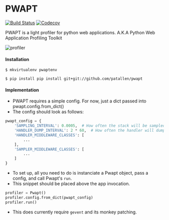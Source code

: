 # PWAPT

[![Build Status](https://travis-ci.org/patallen/pwapt.svg?branch=master)](https://travis-ci.org/patallen/pwapt)
[![Codecov](https://img.shields.io/codecov/c/github/patallen/pwapt.svg)](https://img.shields.io/codecov/c/github/patallen/pwapt.svg)

PWAPT is a light profiler for python web applications. A.K.A Python Web Application Profiling Toolkit

![profiler](https://secure.netflix.com/us/boxshots/tv_sdp_s/70180077.jpg)

#### Installation
`$ mkvirtualenv pwaptenv`

`$ pip install pip install git+git://github.com/patallen/pwapt`


#### Implementation
- PWAPT requires a simple config. For now, just a dict passed into pwapt.config.from_dict()
- The config should look as follows:

```python
pwapt_config = {
    'SAMPLING_INTERVAL': 0.0005,  # How often the stack will be sampled in minutes
    'HANDLER_DUMP_INTERVAL': 2 * 60,  # How often the handler will dump store in seconds
    'HANDLER_MIDDLEWARE_CLASSES': [
        ...
    ],
    'SAMPLER_MIDDLEWARE_CLASSES': [
        ...
    ]
}
```

- To set up, all you need to do is instanciate  a Pwapt object, pass a config, and call Pwapt's `run`.
- This snippet should be placed above the app invocation.

```python
profiler = Pwapt()
profiler.config.from_dict(pwapt_config)
profiler.run()
```
- This does currently require `gevent` and its monkey patching.
